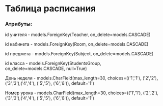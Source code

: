 # Таблица расписания

### Атрибуты:

id учителя - models.ForeignKey(Teacher, on_delete=models.CASCADE)

id кабинета - models.ForeignKey(Room, on_delete=models.CASCADE)

id предмета - models.ForeignKey(Subject, on_delete=models.CASCADE)

id класса - models.ForeignKey(StudentsGroup, on_delete=models.CASCADE, null=True)

День недели - models.CharField(max_length=30, choices=(('1','1'), ('2','2'), ('3','3'),('4','4'), ('5','5'), ('6','6')), default='1')

Номер урока - models.CharField(max_length=30, choices=(('1','1'), ('2','2'), ('3','3'),('4','4'), ('5','5'), ('6','6')), default='1')

